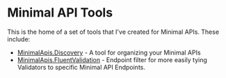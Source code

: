 # Minimal API Tools

This is the home of a set of tools that I've created for Minimal APIs. These include:

- [MinimalApis.Discovery](MinimalApis.Discovery.md) - A tool for organizing your Minimal APIs
- [MinimalApis.FluentValidation](MinimalApi.FluentValidation.md) - Endpoint filter for more easily tying Validators to specific Minimal API Endpoints.
